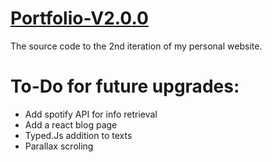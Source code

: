 # [Portfolio-V2.0.0](https://kivtas.vercel.app/)
 
The source code to the 2nd iteration of my personal website.


# To-Do for future upgrades:
* Add spotify API for info retrieval
* Add a react blog page
* Typed.Js addition to texts
* Parallax scroling
